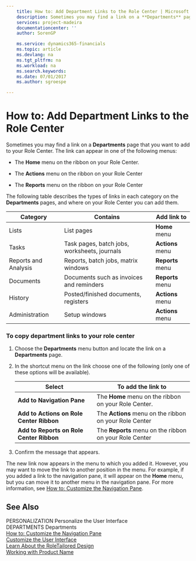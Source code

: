 ```yaml
---
    title: How to: Add Department Links to the Role Center | Microsoft Docs
    description: Sometimes you may find a link on a **Departments** page that you want to add to your Role Center. The link can appear in one of the following menus:
    services: project-madeira
    documentationcenter: ''
    author: SorenGP

    ms.service: dynamics365-financials
    ms.topic: article
    ms.devlang: na
    ms.tgt_pltfrm: na
    ms.workload: na
    ms.search.keywords:
    ms.date: 07/01/2017
    ms.author: sgroespe

---
```

# How to: Add Department Links to the Role Center
Sometimes you may find a link on a **Departments** page that you want to add to your Role Center. The link can appear in one of the following menus:  
  
-   The **Home** menu on the ribbon on your Role Center.  
  
-   The **Actions** menu on the ribbon on your Role Center  
  
-   The **Reports** menu on the ribbon on your Role Center  
  
 The following table describes the types of links in each category on the **Departments** pages, and where on your Role Center you can add them.  
  
|**Category**|**Contains**|**Add link to**|  
|------------------|------------------|---------------------|  
|Lists|List pages|**Home** menu|  
|Tasks|Task pages, batch jobs, worksheets, journals|**Actions** menu|  
|Reports and Analysis|Reports, batch jobs, matrix windows|**Reports** menu|  
|Documents|Documents such as invoices and reminders|**Reports** menu|  
|History|Posted/finished documents, registers|**Actions** menu|  
|Administration|Setup windows|**Actions** menu|  
  
### To copy department links to your role center  
  
1.  Choose the **Departments** menu button and locate the link on a **Departments** page.  
  
2.  In the shortcut menu on the link choose one of the following (only one of these options will be available).  
  
    |**Select**|**To add the link to**|  
    |----------------|----------------------------|  
    |**Add to Navigation Pane**|The **Home** menu on the ribbon on your Role Center.|  
    |**Add to Actions on Role Center Ribbon**|The **Actions** menu on the ribbon on your Role Center|  
    |**Add to Reports on Role Center Ribbon**|The **Reports** menu on the ribbon on your Role Center|  
  
3.  Confirm the message that appears.  
  
 The new link now appears in the menu to which you added it. However, you may want to move the link to another position in the menu. For example, if you added a link to the navigation pane, it will appear on the **Home** menu, but you can move it to another menu in the navigation pane. For more information, see [How to: Customize the Navigation Pane](../how-to-customize-the-navigation-pane.md).  
  
## See Also  
 PERSONALIZATION Personalize the User Interface   
 DEPARTMENTS Departments   
 [How to: Customize the Navigation Pane](../how-to-customize-the-navigation-pane.md)   
 [Customize the User Interface](../customize-the-user-interface.md)   
 [Learn About the RoleTailored Design](../learn-about-the-roletailored-design.md)   
 [Working with Product Name](../working-with-$-p_1-product-name-$-.md)